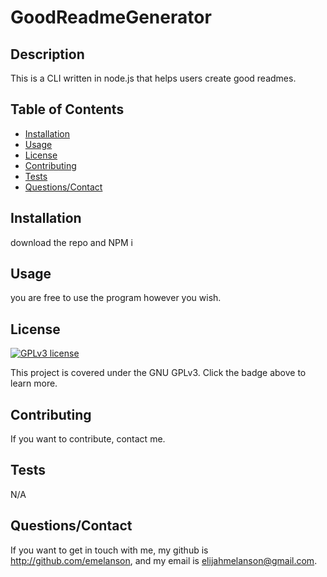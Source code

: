 # GoodReadmeGenerator

## Description

This is a CLI written in node.js that helps users create good readmes.

## Table of Contents

* [Installation](#installation)
* [Usage](#usage)
* [License](#license)
* [Contributing](#contributing)
* [Tests](#tests)
* [Questions/Contact](#questions/contact)



## Installation

download the repo and NPM i


## Usage 

you are free to use the program however you wish.


## License

[![GPLv3 license](https://img.shields.io/badge/License-GPLv3-blue.svg)](http://perso.crans.org/besson/LICENSE.html)

This project is covered under the GNU GPLv3.  Click the badge above to learn more.


## Contributing

If you want to contribute, contact me.

## Tests

N/A

## Questions/Contact

If you want to get in touch with me, my github is http://github.com/emelanson, and my email is elijahmelanson@gmail.com.


  
